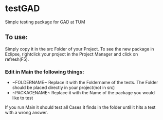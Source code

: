 # testGAD
Simple testing package for GAD at TUM

## To use:

Simply copy it in the src Folder of your Project. To see the new package in Eclipse, rightclick your project in the Project Manager and click on refresh(F5).

### Edit in Main the following things: 
* ~FOLDERNAME~    Replace it with the Foldername of the tests. The Folder should be placed directly in your project(not in src)
* ~PACKAGENAME~   Replace it with the Name of the package you would like to test


If you run Main it should test all Cases it finds in the folder until it hits a test with a wrong answer.
